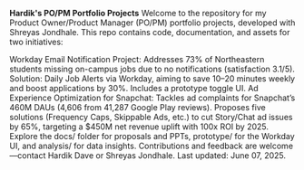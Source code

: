 **Hardik's PO/PM Portfolio Projects**
Welcome to the repository for my Product Owner/Product Manager (PO/PM) portfolio projects, developed with Shreyas Jondhale. This repo contains code, documentation, and assets for two initiatives:

Workday Email Notification Project: Addresses 73% of Northeastern students missing on-campus jobs due to no notifications (satisfaction 3.1/5). Solution: Daily Job Alerts via Workday, aiming to save 10–20 minutes weekly and boost applications by 30%. Includes a prototype toggle UI.
Ad Experience Optimization for Snapchat: Tackles ad complaints for Snapchat’s 460M DAUs (4,606 from 41,287 Google Play reviews). Proposes five solutions (Frequency Caps, Skippable Ads, etc.) to cut Story/Chat ad issues by 65%, targeting a $450M net revenue uplift with 100x ROI by 2025.
Explore the docs/ folder for proposals and PPTs, prototype/ for the Workday UI, and analysis/ for data insights. Contributions and feedback are welcome—contact Hardik Dave or Shreyas Jondhale. Last updated: June 07, 2025.
